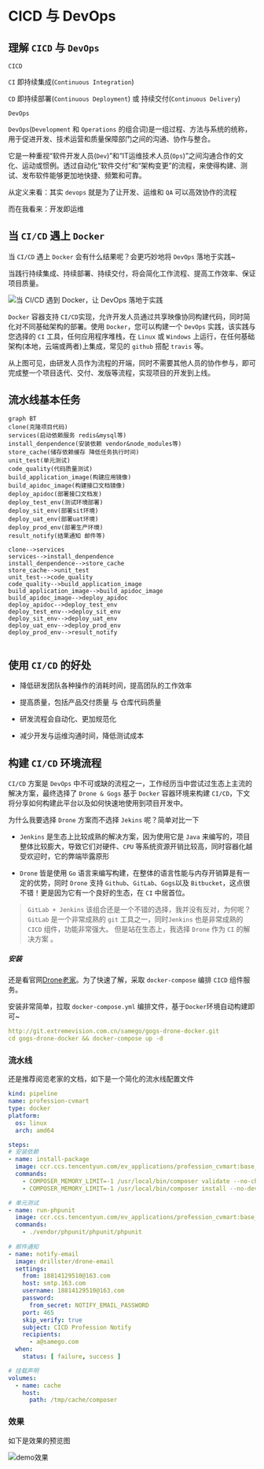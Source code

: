 # CICD 与 DevOps

## 理解 `CICD` 与 `DevOps` 

`CICD`   

`CI` 即持续集成(`Continuous Integration`)  

`CD` 即持续部署(`Continuous Deployment`) 或 持续交付(`Continuous Delivery`)



`DevOps` 

`DevOps`(`Development` 和 `Operations` 的组合词)是一组过程、方法与系统的统称，用于促进开发、技术运营和质量保障部门之间的沟通、协作与整合。  

它是一种重视“软件开发人员(`Dev`)”和“IT运维技术人员(`Ops`)”之间沟通合作的文化、运动或惯例。透过自动化“软件交付”和“架构变更”的流程，来使得构建、测试、发布软件能够更加地快捷、频繁和可靠。  



从定义来看：其实 `devops` 就是为了让开发、运维和 `QA` 可以高效协作的流程  

而在我看来：开发即运维

## 当 `CI/CD` 遇上 `Docker`

当 `CI/CD` 遇上 `Docker` 会有什么结果呢？会更巧妙地将 `DevOps` 落地于实践~  

当践行持续集成、持续部署、持续交付，将会简化工作流程、提高工作效率、保证项目质量。



![当 CI/CD 遇到 Docker，让 DevOps 落地于实践](https://s1.ax1x.com/2020/09/21/wqVOJ0.png)



`Docker` 容器支持 `CI/CD`实现，允许开发人员通过共享映像协同构建代码，同时简化对不同基础架构的部署。使用 `Docker`，您可以构建一个 `DevOps` 实践，该实践与您选择的 `CI` 工具，任何应用程序堆栈，在 `Linux` 或 `Windows` 上运行，在任何基础架构(本地，云端或两者)上集成，常见的 `github` 搭配 `travis` 等。  



从上图可见，由研发人员作为流程的开端，同时不需要其他人员的协作参与，即可完成整一个项目迭代、交付、发版等流程，实现项目的开发到上线。  



## 流水线基本任务

```mermaid
graph BT
clone(克隆项目代码)
services(启动依赖服务 redis&mysql等)
install_denpendence(安装依赖 vendor&node_modules等)
store_cache(储存依赖缓存 降低任务执行时间)
unit_test(单元测试)
code_quality(代码质量测试)
build_application_image(构建应用镜像)
build_apidoc_image(构建接口文档镜像)
deploy_apidoc(部署接口文档发)
deploy_test_env(测试环境部署)
deploy_sit_env(部署sit环境)
deploy_uat_env(部署uat环境)
deploy_prod_env(部署生产环境)
result_notify(结果通知 邮件等)

clone-->services
services-->install_denpendence
install_denpendence-->store_cache
store_cache-->unit_test
unit_test-->code_quality
code_quality-->build_application_image
build_application_image-->build_apidoc_image
build_apidoc_image-->deploy_apidoc
deploy_apidoc-->deploy_test_env
deploy_test_env-->deploy_sit_env
deploy_sit_env-->deploy_uat_env
deploy_uat_env-->deploy_prod_env
deploy_prod_env-->result_notify


```





## 使用 `CI/CD` 的好处

- 降低研发团队各种操作的消耗时间，提高团队的工作效率

- 提高质量，包括产品交付质量 与 仓库代码质量

- 研发流程会自动化、更加规范化

- 减少开发与运维沟通时间，降低测试成本



## 构建 `CI/CD` 环境流程

`CI/CD` 方案是 `DevOps` 中不可或缺的流程之一，工作经历当中尝试过生态上主流的解决方案，最终选择了 `Drone & Gogs` 基于 `Docker` 容器环境来构建 `CI/CD`，下文将分享如何构建此平台以及如何快速地使用到项目开发中。  



为什么我要选择 `Drone` 方案而不选择 `Jekins` 呢？简单对比一下

- `Jenkins` 是生态上比较成熟的解决方案，因为使用它是 `Java` 来编写的，项目整体比较膨大，导致它们对硬件、`CPU` 等系统资源开销比较高，同时容器化越受欢迎时，它的弊端毕露原形

- `Drone` 皆是使用 `Go` 语言来编写构建，在整体的语言性能与内存开销算是有一定的优势，同时 `Drone` 支持 `Github`、`GitLab`、`Gogs`以及 `Bitbucket`，这点很不错！更是因为它有一个良好的生态，在 `CI` 中居首位。

> `GitLab + Jenkins` 该组合还是一个不错的选择，我并没有反对，为何呢？`GitLab` 是一个非常成熟的 `git` 工具之一，同时`Jenkins` 也是非常成熟的 `CICD` 组件，功能非常强大。 但是站在生态上，我选择 `Drone` 作为 `CI` 的解决方案 。



##### 安装

还是看官网[Drone老家](https://drone.io)。为了快速了解，采取 `docker-compose` 编排 `CICD`  组件服务。  

安装非常简单，拉取 `docker-compose.yml` 编排文件，基于`Docker`环境自动构建即可~

```yaml
http://git.extremevision.com.cn/samego/gogs-drone-docker.git
cd gogs-drone-docker && docker-compose up -d
```



### 流水线

还是推荐阅览老家的文档，如下是一个简化的流水线配置文件

```yaml
kind: pipeline
name: profession-cvmart
type: docker
platform:
  os: linux
  arch: amd64

steps:
# 安装依赖
- name: install-package
  image: ccr.ccs.tencentyun.com/ev_applications/profession_cvmart:base_1.0.0
  commands:
    - COMPOSER_MEMORY_LIMIT=-1 /usr/local/bin/composer validate --no-check-all --strict
    - COMPOSER_MEMORY_LIMIT=-1 /usr/local/bin/composer install --no-dev --prefer-dist --optimize-autoloader -vvv

# 单元测试
- name: run-phpunit
  image: ccr.ccs.tencentyun.com/ev_applications/profession_cvmart:base_1.0.0
  commands:
    - ./vendor/phpunit/phpunit/phpunit
  
# 邮件通知
- name: notify-email
  image: drillster/drone-email
  settings:
    from: 18814129510@163.com
    host: smtp.163.com
    username: 18814129510@163.com
    password:
      from_secret: NOTIFY_EMAIL_PASSWORD
    port: 465
    skip_verify: true
    subject: CICD Profession Notify
    recipients:
      - a@samego.com
  when:
    status: [ failure, success ]

# 挂载声明
volumes:
  - name: cache
    host:
      path: /tmp/cache/composer
```



### 效果

如下是效果的预览图

![demo效果](https://s1.ax1x.com/2020/09/21/wqZVSK.png)



 



